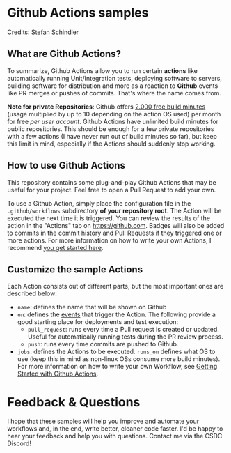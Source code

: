 # Github Actions samples

Credits: Stefan Schindler

## What are Github Actions?

To summarize, Github Actions allow you to run certain **actions** like automatically running Unit/Integration tests, deploying software to servers, building software for distribution and more as a reaction to **Github** events like PR merges or pushes of commits. That's where the name comes from.

**Note for private Repositories**:
Github offers [2.000 free build minutes](https://docs.github.com/en/billing/managing-billing-for-github-actions/about-billing-for-github-actions#included-storage-and-minutes) (usage multiplied by up to 10 depending on the action OS used) per month for free *per user account*. 
Github Actions have unlimited build minutes for public repositories. 
This should be enough for a few private repositories with a few actions (I have never run out of build minutes so far), but keep this limit in mind, especially if the Actions should suddenly stop working.

## How to use Github Actions

This repository contains some plug-and-play Github Actions that may be useful for your project. Feel free to open a Pull Request to add your own. 

To use a Github Action, simply place the configuration file in the ```.github/workflows``` subdirectory **of your repository root**. 
The Action will be executed the next time it is triggered. You can review the results of the action in the "Actions" tab on https://github.com.
Badges will also be added to commits in the commit history and Pull Requests if they triggered one or more actions.
For more information on how to write your own Actions, I recommend [you get started here](https://docs.github.com/en/actions/quickstart).

## Customize the sample Actions

Each Action consists out of different parts, but the most important ones are described below:

- ```name```: defines the name that will be shown on Github
- ```on```: defines the [events](https://docs.github.com/en/actions/using-workflows/events-that-trigger-workflows) that trigger the Action.
The following provide a good starting place for deployments and test execution:
    - ```pull_request```: runs every time a Pull request is created or updated.
    Useful for automatically running tests during the PR review process.
    - ```push```: runs every time commits are pushed to Github.
- ```jobs```: defines the Actions to be executed.
  ```runs_on``` defines what OS to use (keep this in mind as non-linux OSs consume more build minutes).
  For more information on how to write your own Workflow, see [Getting Started with Github Actions](https://docs.github.com/en/actions/quickstart).

# Feedback & Questions

I hope that these samples will help you improve and automate your workflows and, in the end, write better, cleaner code faster.
I'd be happy to hear your feedback and help you with questions.
Contact me via the CSDC Discord!
